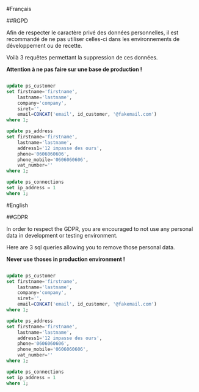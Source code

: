 #Français

##RGPD

Afin de respecter le caractère privé des données personnelles, il est recommandé de ne pas utiliser celles-ci dans 
les environnements de développement ou de recette.

Voilà 3 requêtes permettant la suppression de ces données. 


**Attention à ne pas faire sur une base de production !**

```sql 

update ps_customer
set firstname='firstname',
    lastname='lastname',
    company='company',
    siret='',
    email=CONCAT('email', id_customer, '@fakemail.com')
where 1;

update ps_address
set firstname='firstname',
    lastname='lastname',
    address1='12 impasse des ours',
    phone='0606060606',
    phone_mobile='0606060606',
    vat_number=''
where 1;

update ps_connections
set ip_address = 1
where 1;

```

#English

##GDPR

In order to respect the GDPR, you are encouraged to not use any personal data in development or testing environment. 

Here are 3 sql queries allowing you to remove those personal data.

**Never use thoses in production environment !**

```sql 

update ps_customer
set firstname='firstname',
    lastname='lastname',
    company='company',
    siret='',
    email=CONCAT('email', id_customer, '@fakemail.com')
where 1;

update ps_address
set firstname='firstname',
    lastname='lastname',
    address1='12 impasse des ours',
    phone='0606060606',
    phone_mobile='0606060606',
    vat_number=''
where 1;

update ps_connections
set ip_address = 1
where 1;

```